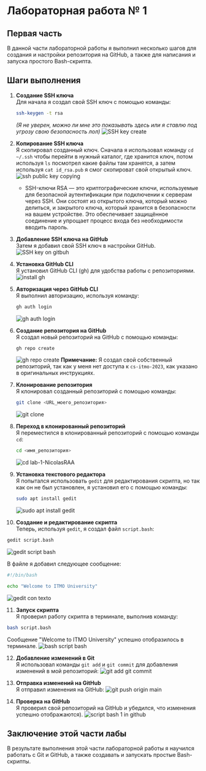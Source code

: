 # Лабораторная работа № 1

## Первая часть

В данной части лабораторной работы я выполнил несколько шагов для создания и настройки репозитория на GitHub, а также для написания и запуска простого Bash-скрипта.

## Шаги выполнения

1. **Создание SSH ключа**  
   Для начала я создал свой SSH ключ с помощью команды:
   ```bash
   ssh-keygen -t rsa
   ```
   *(Я не уверен, можно ли мне это показывать здесь или я ставлю под угрозу свою безопасность лол)*
   ![SSH key create](https://github.com/user-attachments/assets/eb919128-fdf2-43d2-870b-ab72e57fb523)

2. **Копирование SSH ключа**  
   Я скопировал созданный ключ. Сначала я использовал команду `cd ~/.ssh` чтобы перейти в нужный каталог, где хранится ключ, потом используя `ls` посмотрел какие файлы там хранятся, а затем используя `cat id_rsa.pub` я смог скопироват свой открытый ключ.
   ![ssh public key copying](https://github.com/user-attachments/assets/e70154f0-3e46-4d8f-a6a0-f4a916274ade)
   * SSH-ключи RSA — это криптографические ключи, используемые для безопасной аутентификации при подключении к серверам через SSH. Они состоят из открытого ключа, который можно делиться, и закрытого ключа, который хранится в безопасности на вашем устройстве. Это обеспечивает защищённое соединение и упрощает процесс входа без необходимости вводить пароль.

3. **Добавление SSH ключа на GitHub**  
   Затем я добавил свой SSH ключ в настройки GitHub.
   ![SSH key on gitbuh](https://github.com/user-attachments/assets/5f271c0f-4e23-4c05-9b2e-7061c9351287)

4. **Установка GitHub CLI**  
   Я установил GitHub CLI (gh) для удобства работы с репозиториями.
   ![install gh](https://github.com/user-attachments/assets/a74ce939-9b2d-42d2-b8a3-208c295335f1)

5. **Авторизация через GitHub CLI**  
   Я выполнил авторизацию, используя команду:
   ```bash
   gh auth login
   ```
   ![gh auth login](https://github.com/user-attachments/assets/85ca4aa9-a583-4593-965b-ce29ee3de8e5)

6. **Создание репозитория на GitHub**  
   Я создал новый репозиторий на GitHub с помощью команды:
   ```bash
   gh repo create
   ```
   ![gh repo create](https://github.com/user-attachments/assets/4dac0960-39ed-4747-8684-ec57cd3c9025)
   **Примечание:** Я создал свой собственный репозиторий, так как у меня нет доступа к `cs-itmo-2023`, как указано в оригинальных инструкциях.

7. **Клонирование репозитория**  
   Я клонировал созданный репозиторий с помощью команды:
   ```bash
   git clone <URL_моего_репозитория>
   ```
   ![git clone](https://github.com/user-attachments/assets/16533f34-2ed9-403a-ba7a-7b6ffd9a59a2)

8. **Переход в клонированный репозиторий**  
   Я переместился в клонированный репозиторий с помощью команды `cd`:
   ```bash
   cd <имя_репозитория>
   ```
   ![cd lab-1-NicolasRAA](https://github.com/user-attachments/assets/ab26e2f5-86eb-4167-847d-7ae3fd87f407)

9. **Установка текстового редактора**  
   Я попытался использовать `gedit` для редактирования скрипта, но так как он не был установлен, я установил его с помощью команды:
   ```bash
   sudo apt install gedit
   ```
   ![sudo apt install gedit](https://github.com/user-attachments/assets/e983a2f9-2449-4e86-b96f-738d944e5129)

10. **Создание и редактирование скрипта**  
   Теперь, используя `gedit`, я создал файл `script.bash`:
   ```bash
   gedit script.bash
   ```
   ![gedit script bash](https://github.com/user-attachments/assets/1d1cf30c-e477-4bd3-be68-9df43f30c670)

   В файле я добавил следующее сообщение:
   ```bash
   #!/bin/bash
   
   echo "Welcome to ITMO University"
   ```
   ![gedit con texto](https://github.com/user-attachments/assets/9a3e4f13-e7fa-4e08-a3bb-d7c9961994d7)

11. **Запуск скрипта**  
   Я проверил работу скрипта в терминале, выполнив команду:
   ```bash
   bash script.bash
   ```
   Сообщение "Welcome to ITMO University" успешно отобразилось в терминале.
   ![bash script bash](https://github.com/user-attachments/assets/2f7c10c9-0c97-4e85-8e02-3af02caf0140)

12. **Добавление изменений в Git**  
   Я использовал команды `git add` и `git commit` для добавления изменений в мой репозиторий:
   ![git add git commit](https://github.com/user-attachments/assets/46f03fbf-f014-4c6e-bf53-12c354d093de)

13. **Отправка изменений на GitHub**  
   Я отправил изменения на GitHub:
   ![git push origin main](https://github.com/user-attachments/assets/d572ff5f-52e4-4446-af25-ff869343cefd)

14. **Проверка на GitHub**  
   Я проверил свой репозиторий на GitHub и убедился, что изменения успешно отображаются).
   ![script bash 1 in github](https://github.com/user-attachments/assets/7b39cf58-081b-42f2-88fc-0d025a8ebfda)

## Заключение этой части лабы

В результате выполнения этой части лабораторной работы я научился работать с Git и GitHub, а также создавать и запускать простые Bash-скрипты.

